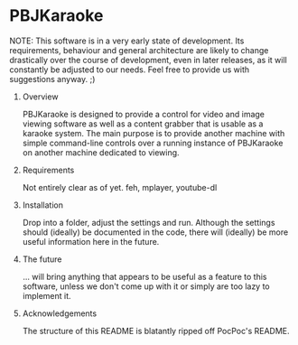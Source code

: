 PBJKaraoke
==========

NOTE: This software is in a very early state of development. Its requirements, behaviour and general architecture are likely to change drastically over the course of development, even in later releases, as it will constantly be adjusted to our needs. Feel free to provide us with suggestions anyway. ;)

1. Overview

   PBJKaraoke is designed to provide a control for video and image viewing software as well as a content grabber that is usable as a karaoke system. The main purpose is to provide another machine with simple command-line controls over a running instance of PBJKaraoke on another machine dedicated to viewing.

2. Requirements

   Not entirely clear as of yet.
   feh, mplayer, youtube-dl

3. Installation

   Drop into a folder, adjust the settings and run.
   Although the settings should (ideally) be documented in the code, there will (ideally) be more useful information here in the future.

4. The future

   ... will bring anything that appears to be useful as a feature to this software, unless we don't come up with it or simply are too lazy to implement it.

5. Acknowledgements

   The structure of this README is blatantly ripped off PocPoc's README.
